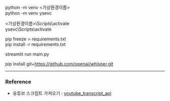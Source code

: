python -m venv <가상환경이름>  
python -m venv ysevc  

<가상환경이름>\Scripts\activate  
ysevc\Scripts\activate   

pip freeze > requirements.txt  
pip install -r requirements.txt  

streamlit run main.py


pip install git+https://github.com/openai/whisper.git  

---

### Reference

- 유튜브 스크립트 가져오기 : [youtube_transcript_api](https://github.com/jdepoix/youtube-transcript-api)